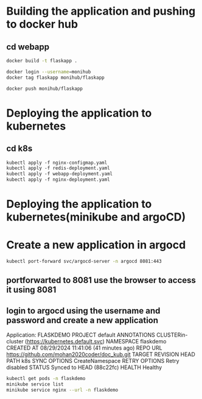 # Building the application and pushing to docker hub
## cd webapp

``` bash
docker build -t flaskapp .

docker login --username=monihub
docker tag flaskapp monihub/flaskapp

docker push monihub/flaskapp
```

# Deploying the application to kubernetes
## cd k8s

``` bash
kubectl apply ‑f nginx‑configmap.yaml
kubectl apply ‑f redis‑deployment.yaml
kubectl apply ‑f webapp‑deployment.yaml
kubectl apply ‑f nginx‑deployment.yaml
```

# Deploying the application to kubernetes(minikube and argoCD)
# Create a new application in argocd

``` bash
kubectl port-forward svc/argocd-server -n argocd 8081:443
```

## portforwarted to 8081 use the browser to access it using 8081
## login to argocd using the username and password and create a new application

Application: FLASKDEMO
PROJECT
default
ANNOTATIONS
CLUSTERin-cluster (https://kubernetes.default.svc)
NAMESPACE flaskdemo   
CREATED AT
08/29/2024 11:41:06 (41 minutes ago)
REPO URL https://github.com/mohan2020coder/doc_kub.git
TARGET REVISION HEAD
PATH k8s
SYNC OPTIONS
CreateNamespace
RETRY OPTIONS
Retry disabled
STATUS
Synced to HEAD (88c22fc)
HEALTH
Healthy

``` bash
kubectl get pods -n flaskdemo
minikube service list
minikube service nginx --url -n flaskdemo
```
